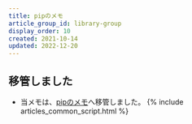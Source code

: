 ```yaml
---
title: pipのメモ
article_group_id: library-group
display_order: 10
created: 2021-10-14
updated: 2022-12-20
---
```

## 移管しました
- 当メモは、[pipのメモ](https://thinktwice.tech/it/python/pip/)へ移管しました。
{% include articles_common_script.html %}
